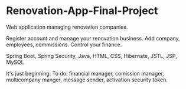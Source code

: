 # Renovation-App-Final-Project
Web application managing renovation companies.

Register account and manage your renovation business. Add company, employees, commissions. Control your finance.

Spring Boot, Spring Security, Java, HTML, CSS, Hibernate, JSTL, JSP, MySQL

It's just beginning. To do: financial manager, comission manager, multicompany manger, message sender, activation security token.
